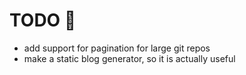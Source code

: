 # TODO 🚧

- add support for pagination for large git repos
- make a static blog generator, so it is actually useful 